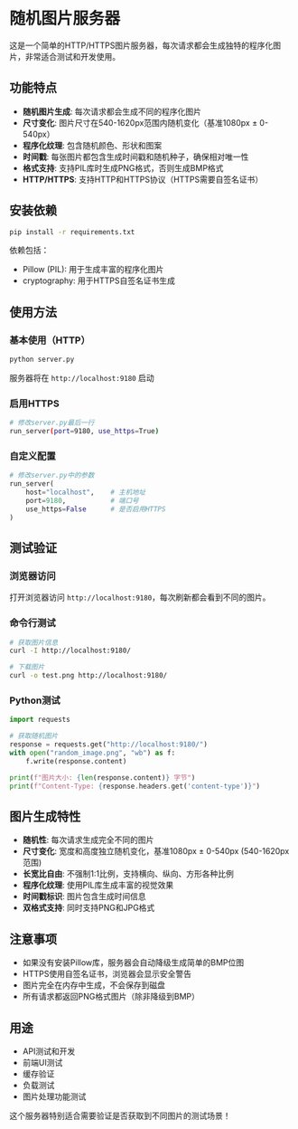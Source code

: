 # 随机图片服务器

这是一个简单的HTTP/HTTPS图片服务器，每次请求都会生成独特的程序化图片，非常适合测试和开发使用。

## 功能特点

- **随机图片生成**: 每次请求都会生成不同的程序化图片
- **尺寸变化**: 图片尺寸在540-1620px范围内随机变化（基准1080px ± 0-540px）
- **程序化纹理**: 包含随机颜色、形状和图案
- **时间戳**: 每张图片都包含生成时间戳和随机种子，确保相对唯一性
- **格式支持**: 支持PIL库时生成PNG格式，否则生成BMP格式
- **HTTP/HTTPS**: 支持HTTP和HTTPS协议（HTTPS需要自签名证书）

## 安装依赖

```bash
pip install -r requirements.txt
```

依赖包括：
- Pillow (PIL): 用于生成丰富的程序化图片
- cryptography: 用于HTTPS自签名证书生成

## 使用方法

### 基本使用（HTTP）

```bash
python server.py
```

服务器将在 `http://localhost:9180` 启动

### 启用HTTPS

```bash
# 修改server.py最后一行
run_server(port=9180, use_https=True)
```

### 自定义配置

```python
# 修改server.py中的参数
run_server(
    host="localhost",    # 主机地址
    port=9180,           # 端口号
    use_https=False      # 是否启用HTTPS
)
```

## 测试验证

### 浏览器访问

打开浏览器访问 `http://localhost:9180`，每次刷新都会看到不同的图片。

### 命令行测试

```bash
# 获取图片信息
curl -I http://localhost:9180/

# 下载图片
curl -o test.png http://localhost:9180/
```

### Python测试

```python
import requests

# 获取随机图片
response = requests.get("http://localhost:9180/")
with open("random_image.png", "wb") as f:
    f.write(response.content)

print(f"图片大小: {len(response.content)} 字节")
print(f"Content-Type: {response.headers.get('content-type')}")
```

## 图片生成特性

- **随机性**: 每次请求生成完全不同的图片
- **尺寸变化**: 宽度和高度独立随机变化，基准1080px ± 0-540px (540-1620px范围)
- **长宽比自由**: 不强制1:1比例，支持横向、纵向、方形各种比例
- **程序化纹理**: 使用PIL库生成丰富的视觉效果
- **时间戳标识**: 图片包含生成时间信息
- **双格式支持**: 同时支持PNG和JPG格式

## 注意事项

- 如果没有安装Pillow库，服务器会自动降级生成简单的BMP位图
- HTTPS使用自签名证书，浏览器会显示安全警告
- 图片完全在内存中生成，不会保存到磁盘
- 所有请求都返回PNG格式图片（除非降级到BMP）

## 用途

- API测试和开发
- 前端UI测试
- 缓存验证
- 负载测试
- 图片处理功能测试

这个服务器特别适合需要验证是否获取到不同图片的测试场景！